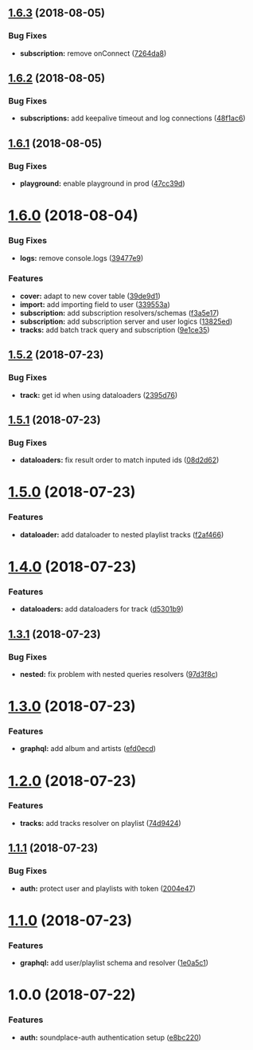 ## [1.6.3](https://github.com/tsirlucas/soundplace-graphql/compare/v1.6.2...v1.6.3) (2018-08-05)


### Bug Fixes

* **subscription:** remove onConnect ([7264da8](https://github.com/tsirlucas/soundplace-graphql/commit/7264da8))

## [1.6.2](https://github.com/tsirlucas/soundplace-graphql/compare/v1.6.1...v1.6.2) (2018-08-05)


### Bug Fixes

* **subscriptions:** add keepalive timeout and log connections ([48f1ac6](https://github.com/tsirlucas/soundplace-graphql/commit/48f1ac6))

## [1.6.1](https://github.com/tsirlucas/soundplace-graphql/compare/v1.6.0...v1.6.1) (2018-08-05)


### Bug Fixes

* **playground:** enable playground in prod ([47cc39d](https://github.com/tsirlucas/soundplace-graphql/commit/47cc39d))

# [1.6.0](https://github.com/tsirlucas/soundplace-graphql/compare/v1.5.2...v1.6.0) (2018-08-04)


### Bug Fixes

* **logs:** remove console.logs ([39477e9](https://github.com/tsirlucas/soundplace-graphql/commit/39477e9))


### Features

* **cover:** adapt to new cover table ([39de9d1](https://github.com/tsirlucas/soundplace-graphql/commit/39de9d1))
* **import:** add importing field to user ([339553a](https://github.com/tsirlucas/soundplace-graphql/commit/339553a))
* **subscription:** add subscription resolvers/schemas ([f3a5e17](https://github.com/tsirlucas/soundplace-graphql/commit/f3a5e17))
* **subscription:** add subscription server and user logics ([13825ed](https://github.com/tsirlucas/soundplace-graphql/commit/13825ed))
* **tracks:** add batch track query and subscription ([9e1ce35](https://github.com/tsirlucas/soundplace-graphql/commit/9e1ce35))

## [1.5.2](https://github.com/tsirlucas/soundplace-graphql/compare/v1.5.1...v1.5.2) (2018-07-23)


### Bug Fixes

* **track:** get id when using dataloaders ([2395d76](https://github.com/tsirlucas/soundplace-graphql/commit/2395d76))

## [1.5.1](https://github.com/tsirlucas/soundplace-graphql/compare/v1.5.0...v1.5.1) (2018-07-23)


### Bug Fixes

* **dataloaders:** fix result order to match inputed ids ([08d2d62](https://github.com/tsirlucas/soundplace-graphql/commit/08d2d62))

# [1.5.0](https://github.com/tsirlucas/soundplace-graphql/compare/v1.4.0...v1.5.0) (2018-07-23)


### Features

* **dataloader:** add dataloader to nested playlist tracks ([f2af466](https://github.com/tsirlucas/soundplace-graphql/commit/f2af466))

# [1.4.0](https://github.com/tsirlucas/soundplace-graphql/compare/v1.3.1...v1.4.0) (2018-07-23)


### Features

* **dataloaders:** add dataloaders for track ([d5301b9](https://github.com/tsirlucas/soundplace-graphql/commit/d5301b9))

## [1.3.1](https://github.com/tsirlucas/soundplace-graphql/compare/v1.3.0...v1.3.1) (2018-07-23)


### Bug Fixes

* **nested:** fix problem with nested queries resolvers ([97d3f8c](https://github.com/tsirlucas/soundplace-graphql/commit/97d3f8c))

# [1.3.0](https://github.com/tsirlucas/soundplace-graphql/compare/v1.2.0...v1.3.0) (2018-07-23)


### Features

* **graphql:** add album and artists ([efd0ecd](https://github.com/tsirlucas/soundplace-graphql/commit/efd0ecd))

# [1.2.0](https://github.com/tsirlucas/soundplace-graphql/compare/v1.1.1...v1.2.0) (2018-07-23)


### Features

* **tracks:** add tracks resolver on playlist ([74d9424](https://github.com/tsirlucas/soundplace-graphql/commit/74d9424))

## [1.1.1](https://github.com/tsirlucas/soundplace-graphql/compare/v1.1.0...v1.1.1) (2018-07-23)


### Bug Fixes

* **auth:** protect user and playlists with token ([2004e47](https://github.com/tsirlucas/soundplace-graphql/commit/2004e47))

# [1.1.0](https://github.com/tsirlucas/soundplace-graphql/compare/v1.0.0...v1.1.0) (2018-07-23)


### Features

* **graphql:** add user/playlist schema and resolver ([1e0a5c1](https://github.com/tsirlucas/soundplace-graphql/commit/1e0a5c1))

# 1.0.0 (2018-07-22)


### Features

* **auth:** soundplace-auth authentication setup ([e8bc220](https://github.com/tsirlucas/soundplace-graphql/commit/e8bc220))

